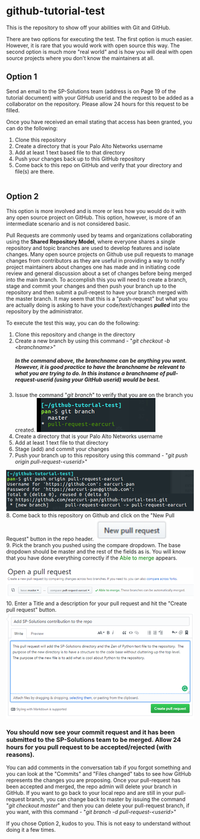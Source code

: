 # github-tutorial-test

This is the repository to show off your abilities with Git and GitHub.  

There are two options for executing the test.  The first option is much easier.  However, it is rare that you would work with
open source this way.  The second option is much more "real world" and is how you will deal with open source projects where 
you don't know the maintainers at all.

## Option 1
Send an email to the SP-Solutions team (address is on Page 19 of the tutorial document) with your GitHub userid and the request to
be added as a collaborator on the repository.  Please allow 24 hours for this request to be filled.  

Once you have received an email stating that access has been granted, you can do the following:
1. Clone this repository
2. Create a directory that is your Palo Alto Networks username
3. Add at least 1 text based file to that directory
4. Push your changes back up to this GitHub repository
5. Come back to this repo on GitHub and verify that your directory and file(s) are there. 
</br></br>

## Option 2
This option is more involved and is more or less how you would do it with any open source project on GitHub.  This option, however, is more of an intermediate scenario and is not considered basic.    

Pull Requests are commonly used by teams and organizations collaborating using the **Shared Repository Model**, where everyone shares a single repository and topic branches are used to develop features and isolate changes. Many open source projects on Github use pull requests to manage changes from contributors as they are useful in providing a way to notify project maintainers about changes one has made and in initiating code review and general discussion about a set of changes before being merged into the main branch.
To accomplish this you will need to create a branch, stage and commit your changes and then push your branch up to the repository and 
then submit a pull-reqest to have your branch merged with the master branch.  It may seem that this is a "push-request" but what you are actually doing is asking to have your code/text/changes ***pulled*** into the repository by the administrator.

To execute the test this way, you can do the following:
1. Clone this repository and change in the directory
2. Create a new branch by using this command - "*git checkout -b \<branchname\>*"
   ##### In the command above, the branchname can be anything you want.  However, it is good practice to have the branchname be relevant to what you are trying to do.  In this instance a branchname of pull-request-userid (using your GitHub userid) would be best.
3. Issue the command "*git branch*" to verify that you are on the branch you created.
![](images/git-branch-output.png)
4. Create a directory that is your Palo Alto Networks username</br>
5. Add at least 1 text file to that directory</br>
6. Stage (add) and commit your changes </br>
7. Push your branch up to this repository using this command - "*git push origin pull-request-\<userid\>*"</br>

<img src="images/git-push-output.png"/>  

</br>
8. Come back to this repository on Github and click on the "New Pull Request" button in the repo header.  
<img src="images/pull-req-button.png" width="200" height="60" />
</br>
9. Pick the branch you pushed using the compare dropdown. The base dropdown should be master and  the rest of the fields as is.  You will know that you have done everything correctly if the <span style="color:green">Able to merge</span> appears.  </br></br>
<img src="images/open-pull-req.png"/>  
</br>
10. Enter a Title and a description for your pull request and hit the "Create pull request" button.
<img src="images/desc-for-pull-req.png"/> 
</br>

### You should now see your commit request and it has been submitted to the SP-Solutions team to be merged.  Allow 24 hours for you pull request to be accepted/rejected (with reasons).  
You can add comments in the conversation tab if you forgot something and you can look at the "Commits" and "Files changed" tabs to see how GitHub represents the changes you are proposing.   Once your pull-request has been accepted and merged, the repo admin will delete your branch in GitHub.  If you want to go back to your local repo and are still in your pull-request branch, you can change back to master by issuing the command "*git checkout master*" and then you can delete your pull-request branch, if you want, with this command - "*git branch -d pull-request-\<userid\>*"

If you chose Option 2, kudos to you.  This is not easy to understand without doing it a few times.  
